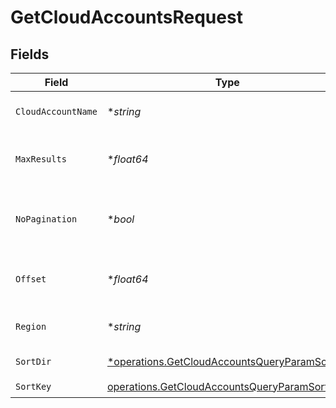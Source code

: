 # GetCloudAccountsRequest


## Fields

| Field                                                                                                         | Type                                                                                                          | Required                                                                                                      | Description                                                                                                   |
| ------------------------------------------------------------------------------------------------------------- | ------------------------------------------------------------------------------------------------------------- | ------------------------------------------------------------------------------------------------------------- | ------------------------------------------------------------------------------------------------------------- |
| `CloudAccountName`                                                                                            | **string*                                                                                                     | :heavy_minus_sign:                                                                                            | Filter cloud accounts by name                                                                                 |
| `MaxResults`                                                                                                  | **float64*                                                                                                    | :heavy_minus_sign:                                                                                            | The number of entries to return (pagination)                                                                  |
| `NoPagination`                                                                                                | **bool*                                                                                                       | :heavy_minus_sign:                                                                                            | When true, the pagination params will be ignored                                                              |
| `Offset`                                                                                                      | **float64*                                                                                                    | :heavy_minus_sign:                                                                                            | Return entries from this offset (pagination)                                                                  |
| `Region`                                                                                                      | **string*                                                                                                     | :heavy_minus_sign:                                                                                            | Filter cloud accounts by region                                                                               |
| `SortDir`                                                                                                     | [*operations.GetCloudAccountsQueryParamSortDir](../../models/operations/getcloudaccountsqueryparamsortdir.md) | :heavy_minus_sign:                                                                                            | sorting direction                                                                                             |
| `SortKey`                                                                                                     | [operations.GetCloudAccountsQueryParamSortKey](../../models/operations/getcloudaccountsqueryparamsortkey.md)  | :heavy_check_mark:                                                                                            | sort key                                                                                                      |